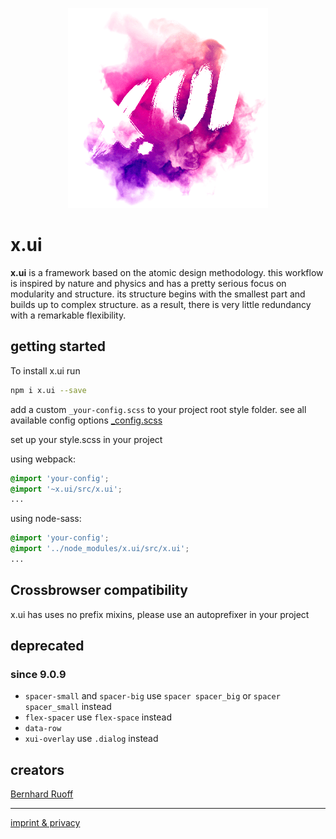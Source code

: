 <p align="center"><img src="readme.png" alt="x.ui"></p>

# x.ui

**x.ui** is a framework based on the atomic design methodology. this workflow is inspired by nature and physics and has a pretty serious focus on modularity and structure. its structure begins with the smallest part and builds up to complex structure. as a result, there is very little redundancy with a remarkable flexibility.

## getting started

To install x.ui run

```sh
npm i x.ui --save
```

add a custom `_your-config.scss` to your project root style folder.
see all available config options [\_config.scss](https://github.com/entrecode/x.ui/blob/master/src/_xui-config.scss)

set up your style.scss in your project

using webpack:

```scss
@import 'your-config';
@import '~x.ui/src/x.ui';
...
```

using node-sass:

```scss
@import 'your-config';
@import '../node_modules/x.ui/src/x.ui';
...
```

## Crossbrowser compatibility

x.ui has uses no prefix mixins, please use an autoprefixer in your project

## deprecated

### since 9.0.9

- `spacer-small` and `spacer-big` use `spacer spacer_big` or `spacer spacer_small` instead
- `flex-spacer` use `flex-space` instead
- `data-row`
- `xui-overlay` use `.dialog` instead

## creators

[Bernhard Ruoff](https://github.com/bernester)

---

[imprint & privacy](https://entrecode.de/datenschutz)
